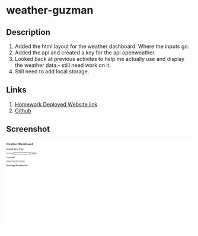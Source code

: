 # weather-guzman

## Description
1. Added the html layout for the weather dashboard. Where the inputs go.
2. Added the api and created a key for the api openweather.
3. Looked back at previous activites to help me actually use and display the weather data.- still need work on it. 
4. Still need to add local.storage.

## Links
1. [Homework Deployed Website link](https://liladobe.github.io/weather-guzman/)
2. [Github](https://github.com/LilAdobe/weather-guzman)
## Screenshot

<img src="assets/weather-hw.PNG">